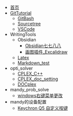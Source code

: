 <!-- docs/_sidebar.md -->

* [首页](/)
* [GitTutorial](/01_GitTutorial/01_GitTutorial.md)
  * [GitBash](/01_GitTutorial/02_GitBash.md)
  * [Sourcetree](/01_GitTutorial/03_Sourcetree.md)
  * [VSCode](/01_GitTutorial/04_VSCode.md)
* WritingTools
  * Obsidian
    * [Obsidian七七八八](/02_WritingTools/01_Obsidian/01_Obsidian_collect.md)
    * [画图插件_Excalidraw](/02_WritingTools/01_Obsidian/Plugin_Excalidraw.md)
  * [Latex](/02_WritingTools/02_Latex.md)
  * [Markdown_test](/02_WritingTools/09_Markdown_test.md)
* opti_solver
  * [CPLEX_C++](/04_opti_solver/CPLEX_C++.md)
  * [CPLEX_doc_setting](/04_opti_solver/CPLEX_doc_setting.md)
  * [DOCplex](/04_opti_solver/DOCplex.md)
* mandy_prob_solve
  * [windows右键菜单更改](/88_mandy_prob_solve/windows_context_modify.md)
* mandy的设备配置
  * [Keychron Q5 自定义按键](/99_mandy_devices/Keychron_Q5_Setting.md)
